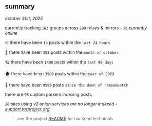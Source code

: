 
## summary
_october 31st, 2023_

currently tracking `163` groups across `299` relays & mirrors - _`76` currently online_

⏲ there have been `14` posts within the `last 24 hours`

🦈 there have been `358` posts within the `month of october`

🪐 there have been `1490` posts within the `last 90 days`

🏚 there have been `3909` posts within the `year of 2023`

🦕 there have been `8599` posts `since the dawn of ransomwatch`

there are `96` custom parsers indexing posts

_`20` sites using v2 onion services are no longer indexed - [support.torproject.org](https://support.torproject.org/onionservices/v2-deprecation/)_

> see the project [README](https://github.com/joshhighet/ransomwatch#ransomwatch--) for backend technicals
